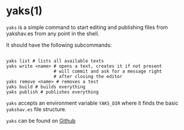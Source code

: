 # yaks(1)

`yaks` is a simple command to start editing and publishing files from yakshav.es from any point in the shell.

It should have the following subcommands:

```

yaks list # lists all available texts
yaks write <name> # opens a text, creates it if not present
                  # will commit and ask for a message right
                  # after closing the editor
yaks remove <name> # removes a test
yaks build # builds everything
yaks publish # publishes everything

```

`yaks` accepts an environment variable `YAKS_DIR` where it finds the basic `yakshav.es` file structure.

`yaks` can be found on [Github](https://github.com/skade/yaks)
